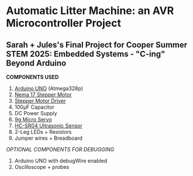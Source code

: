# Automatic Litter Machine: an AVR Microcontroller Project

## Sarah + Jules's Final Project for **Cooper Summer STEM 2025: Embedded Systems - "C-ing" Beyond Arduino** </center>

**COMPONENTS USED** <br>
1. [Arduino UNO](https://store.arduino.cc/products/arduino-uno-rev3?srsltid=AfmBOooWxfYksbrnpxJ56QNHZb88aM7nWwNi5SpqYSKcoIqDoYj02ZtT) (Atmega328p)
2. [Nema 17 Stepper Motor](https://www.amazon.com/dp/B0D22GZFPC?ref=cm_sw_r_cso_cp_apin_dp_BYX91VSJR7T6RXQS5W7V&ref_=cm_sw_r_cso_cp_apin_dp_BYX91VSJR7T6RXQS5W7V&social_share=cm_sw_r_cso_cp_apin_dp_BYX91VSJR7T6RXQS5W7V&csmig=1&th=1)
3. [Stepper Motor Driver](https://www.amazon.com/dp/B0BFQZWT6R?ref=cm_sw_r_cso_cp_apin_dp_SP1X95K29FXWJ28QF4C3&ref_=cm_sw_r_cso_cp_apin_dp_SP1X95K29FXWJ28QF4C3&social_share=cm_sw_r_cso_cp_apin_dp_SP1X95K29FXWJ28QF4C3&csmig=1&th=1)
4. 100µF Capacitor
5. DC Power Supply
6. [9g Micro Servo](https://www.amazon.com/dp/B07MLR1498?ref=cm_sw_r_cso_cp_apin_dp_ZYDHX6TPDQC8T9DPYYSC_1&ref_=cm_sw_r_cso_cp_apin_dp_ZYDHX6TPDQC8T9DPYYSC_1&social_share=cm_sw_r_cso_cp_apin_dp_ZYDHX6TPDQC8T9DPYYSC_1&csmig=1&th=1)
7. [HC-SR04 Ultrasonic Sensor](https://www.amazon.com/HC-SR04-HC-SR04P-Ultrasonic-Distance-Measuring/dp/B07KNTQ4C2)
8. 2-Leg LEDs + Resistors
9. Jumper wires + Breadboard

*OPTIONAL COMPONENTS FOR DEBUGGING*
1. Arduino UNO with debugWire enabled
2. Oscilloscope + probes
